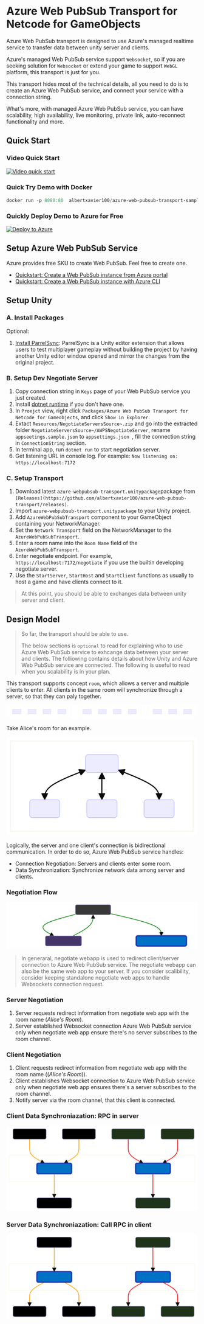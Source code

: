 # Azure Web PubSub Transport for Netcode for GameObjects

Azure Web PubSub transport is designed to use Azure's managed realtime service to transfer data between unity server and clients.

Azure's managed Web PubSub service support `Websocket`, so if you are seeking solution for `Websocket` or extend your game to support `WebGL` platform, this transport is just for you.

This transport hides most of the technical details, all you need to do is to create an Azure Web PubSub service, and connect your service with a connection string.

What's more, with managed Azure Web PubSub service, you can have scalability, high availability, live monitoring, private link, auto-reconnect functionality and more.

## Quick Start

### Video Quick Start

[![Video quick start](https://img.youtube.com/vi/-0LlnojcMCs/0.jpg)](https://www.youtube.com/watch?v=-0LlnojcMCs)

### Quick Try Demo with Docker

```powershell
docker run -p 8080:80  albertxavier100/azure-web-pubsub-transport-sample-unity-netcode-bootstrap:0.2.0 -e Hub="unity_hub_docker" ConnectionString="<azure-web-pubsub-connection-string>"
```

### Quickly Deploy Demo to Azure for Free

[![Deploy to Azure](https://aka.ms/deploytoazurebutton)](https://portal.azure.com/#create/Microsoft.Template/uri/https%3A%2F%2Fgithub.com%2Falbertxavier100%2Fazure-web-pubsub-transport%2Ftree%2Fmain%2FDeploy%2FAzure%2FWebGL%2FWebApp)

## Setup Azure Web PubSub Service

Azure provides free SKU to create Web PubSub. Feel free to create one.

- [Quickstart: Create a Web PubSub instance from Azure portal](https://learn.microsoft.com/azure/azure-web-pubsub/howto-develop-create-instance)
- [Quickstart: Create a Web PubSub instance with Azure CLI](https://learn.microsoft.com/azure/azure-web-pubsub/quickstart-cli-create)

## Setup Unity

### A. Install Packages

Optional:

1. [Install ParrelSync](https://github.com/VeriorPies/ParrelSync#installation): ParrelSync is a Unity editor extension that allows users to test multiplayer gameplay without building the project by having another Unity editor window opened and mirror the changes from the original project.

### B. Setup Dev Negotiate Server

1. Copy connection string in `Keys` page of your Web PubSub service you just created.
2. Install [dotnet runtime](https://learn.microsoft.com/dotnet/core/install/) if you don't have one.
3. In `Proejct` view, right click `Packages/Azure Web PubSub Transport for Netcode for Gameobjects`, and click `Show in Explorer`.
4. Extact `Resources/NegotiateServersSource~.zip`  and go into the extracted folder `NegotiateServersSource~/AWPSNegotiateServer`, rename `appseetings.sample.json` to  `appsettings.json `, fill the connection string in `ConnectionString` section.
5. In terminal app, run `dotnet run` to start negotiation server.
6. Get listening URL in console log. For example: `Now listening on: https://localhost:7172`

### C. Setup Transport

1. Download latest `azure-webpubsub-transport.unitypackage`package from `[Releases](https://github.com/albertxavier100/azure-web-pubsub-transport/releases)`.
2. Import `azure-webpubsub-transport.unitypackage` to your Unity project.
3. Add `AzureWebPubSubTransport` component to your GameObject containing your NetworkManager.
4. Set the `Network Transport` field on the NetworkManager to the `AzureWebPubSubTransport`.
5. Enter a room name into the `Room Name` field of the `AzureWebPubSubTransport`.
6. Enter negotiate endpoint. For example, `https://localhost:7172/negotiate` if you use the builtin developing negotiate server.
7. Use the `StartServer`, `StartHost` and `StartClient` functions as usually to host a game and have clients connect to it.

> At this point, you should be able to exchanges data between unity server and client.

## Design Model

> So far, the transport should be able to use.
>
> The below sections is `optional` to read for explaining who to use Azure Web PubSub service to exhcange data between your server and clients.
> The folliowing contains details about how Unity and Azure Web PubSub service are connected.
> The following is useful to read when you scalability is in your plan.

This transport supports concept `room`, which allows a server and multiple clients to enter.
All clients in the same room will synchronize through a server, so that they can paly together.

![Rooms](./Resources/Images/rooms-example.svg)

Take Alice's room for an example.

![Alice's room](./Resources/Images/alice-room.svg)

Logically, the server and one client's connection is bidirectional communication. In order to do so, Azure Web PubSub service handles:

* Connection Negotiation: Servers and clients enter some room.
* Data Synchronization: Synchronize network data among server and clients.

### Negotiation Flow

![Negotiation Flow](./Resources/Images/negotiate-flow.svg)

> In generaral, negotiate webapp is used to redirect client/server connection to Azure Web PubSub service.
> The negotiate webapp can also be the same web app to your server.
> If you consider scalibility, consider keeping standalone negotiate web apps to handle Websockets connection request.

### Server Negotiation

1. Server requests redirect information from negotiate web app with the room name (_Alice's Room_).
2. Server established Websocket connection Azure Web PubSub service only when negotiate web app ensure there's no server subscribes to the room channel.

### Client Negotiation

1. Client requests redirect information from negotiate web app with the room name ((_Alice's Room_)).
2. Client establishes Websocket connection to Azure Web PubSub service only when negotiate web app ensures there's a server subscribes to the room channel.
3. Notify server via the room channel, that this client is connected.

### Client Data Synchroniazation: RPC in server

![RPC in server](./Resources/Images/rpc-in-server.svg)

### Server Data Synchroniazation: Call RPC in client

![RPC in client](./Resources/Images/rpc-in-client.svg)
